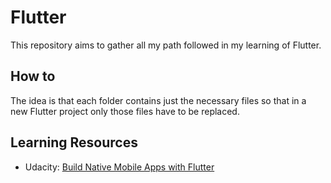 # Flutter
This repository aims to gather all my path followed in my learning of Flutter.

## How to

The idea is that each folder contains just the necessary files so that in a new Flutter project only those files have to be replaced.

## Learning Resources
- Udacity: [Build Native Mobile Apps with Flutter](https://eu.udacity.com/course/build-native-mobile-apps-with-flutter--ud905)
